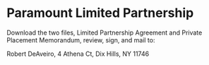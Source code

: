 # Paramount Limited Partnership
Download the two files, Limited Partnership Agreement and Private Placement Memorandum, review, sign, and mail to:

Robert DeAveiro,
4 Athena Ct,
Dix Hills, NY 11746
